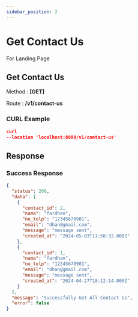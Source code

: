 ```yaml
---
sidebar_position: 2
---
```


# Get Contact Us

For Landing Page

## Get Contact Us

Method : **[GET]**

Route :
**/v1/contact-us**

### CURL Example

```json
curl
--location 'localhost:8000/v1/contact-us'
```

## Response

### Success Response

```json
{
  "status": 200,
  "data": [
    {
      "contact_id": 2,
      "nama": "fardhan",
      "no_telp": "12345678901",
      "email": "dhan@gmail.com",
      "message": "message sent",
      "created_at": "2024-05-03T11:58:32.000Z"
    },
    {
      "contact_id": 1,
      "nama": "fardhan",
      "no_telp": "12345678901",
      "email": "dhan@gmail.com",
      "message": "message sent",
      "created_at": "2024-04-27T18:12:14.000Z"
    }
  ],
  "message": "Successfully Get All Contact Us",
  "error": false
}
```

